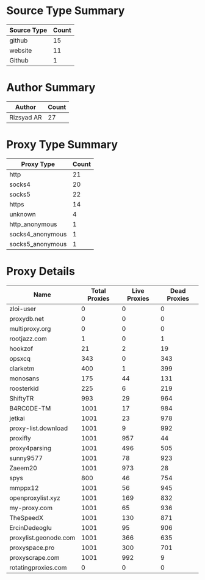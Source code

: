 # Source Type Summary

| Source Type | Count |
|-------------|-------|
| github | 15 |
| website | 11 |
| Github | 1 |


# Author Summary

| Author | Count |
|--------|-------|
| Rizsyad AR | 27 |


# Proxy Type Summary

| Proxy Type | Count |
|------------|-------|
| http | 21 |
| socks4 | 20 |
| socks5 | 22 |
| https | 14 |
| unknown | 4 |
| http_anonymous | 1 |
| socks4_anonymous | 1 |
| socks5_anonymous | 1 |


# Proxy Details

| Name | Total Proxies | Live Proxies | Dead Proxies |
|------|---------------|--------------|---------------|
| zloi-user | 0 | 0 | 0 |
| proxydb.net | 0 | 0 | 0 |
| multiproxy.org | 0 | 0 | 0 |
| rootjazz.com | 1 | 0 | 1 |
| hookzof | 21 | 2 | 19 |
| opsxcq | 343 | 0 | 343 |
| clarketm | 400 | 1 | 399 |
| monosans | 175 | 44 | 131 |
| roosterkid | 225 | 6 | 219 |
| ShiftyTR | 993 | 29 | 964 |
| B4RC0DE-TM | 1001 | 17 | 984 |
| jetkai | 1001 | 23 | 978 |
| proxy-list.download | 1001 | 9 | 992 |
| proxifly | 1001 | 957 | 44 |
| proxy4parsing | 1001 | 496 | 505 |
| sunny9577 | 1001 | 78 | 923 |
| Zaeem20 | 1001 | 973 | 28 |
| spys | 800 | 46 | 754 |
| mmppx12 | 1001 | 56 | 945 |
| openproxylist.xyz | 1001 | 169 | 832 |
| my-proxy.com | 1001 | 65 | 936 |
| TheSpeedX | 1001 | 130 | 871 |
| ErcinDedeoglu | 1001 | 95 | 906 |
| proxylist.geonode.com | 1001 | 366 | 635 |
| proxyspace.pro | 1001 | 300 | 701 |
| proxyscrape.com | 1001 | 992 | 9 |
| rotatingproxies.com | 0 | 0 | 0 |
